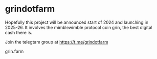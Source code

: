 # grindotfarm
Hopefully this project will be announced start of 2024 and launching in 2025-26. It involves the mimblewimble protocol coin grin, the best digital cash there is.

Join the telegtam group at https://t.me/grindotfarm

grin.farm

